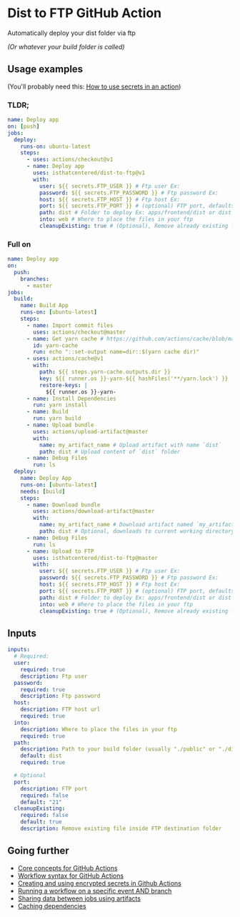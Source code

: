 # Dist to FTP GitHub Action

Automatically deploy your dist folder via ftp

_(Or whatever your build folder is called)_

## Usage examples

(You'll probably need this: [How to use secrets in an action](https://help.github.com/en/actions/automating-your-workflow-with-github-actions/creating-and-using-encrypted-secrets#using-encrypted-secrets-in-a-workflow))

### TLDR;

```yaml
name: Deploy app
on: [push]
jobs:
  deploy:
    runs-on: ubuntu-latest
    steps:
      - uses: actions/checkout@v1
      - name: Deploy app
        uses: isthatcentered/dist-to-ftp@v1
        with:
          user: ${{ secrets.FTP_USER }} # Ftp user Ex:
          password: ${{ secrets.FTP_PASSWORD }} # Ftp password Ex:
          host: ${{ secrets.FTP_HOST }} # Ftp host Ex:
          port: ${{ secrets.FTP_PORT }} # (optional) FTP port, defaults to 21
          path: dist # Folder to deploy Ex: apps/frontend/dist or dist
          into: web # Where to place the files in your ftp
          cleanupExisting: true # (Optional), Remove already existing files inside FTP destination folder (`into` parameter)
```

### Full on

```yaml
name: Deploy app
on:
  push:
    branches:
      - master
jobs:
  build:
    name: Build App
    runs-on: [ubuntu-latest]
    steps:
      - name: Import commit files
        uses: actions/checkout@master
      - name: Get yarn cache # https://github.com/actions/cache/blob/master/examples.md#node---yarn
        id: yarn-cache
        run: echo "::set-output name=dir::$(yarn cache dir)"
      - uses: actions/cache@v1
        with:
          path: ${{ steps.yarn-cache.outputs.dir }}
          key: ${{ runner.os }}-yarn-${{ hashFiles('**/yarn.lock') }}
          restore-keys: |
            ${{ runner.os }}-yarn-
      - name: Install Dependencies
        run: yarn install
      - name: Build
        run: yarn build
      - name: Upload bundle
        uses: actions/upload-artifact@master
        with:
          name: my_artifact_name # Upload artifact with name `dist`
          path: dist # Upload content of `dist` folder
      - name: Debug Files
        run: ls
  deploy:
    name: Deploy App
    runs-on: [ubuntu-latest]
    needs: [build]
    steps:
      - name: Download bundle
        uses: actions/download-artifact@master
        with:
          name: my_artifact_name # Download artifact named `my_artifact_name` (matches build step: Upload bundle)
          path: dist # Optional, downloads to current working directory under folder {artifact_name} if not specified
      - name: Debug Files
        run: ls
      - name: Upload to FTP
        uses: isthatcentered/dist-to-ftp@master
        with:
          user: ${{ secrets.FTP_USER }} # Ftp user Ex:
          password: ${{ secrets.FTP_PASSWORD }} # Ftp password Ex:
          host: ${{ secrets.FTP_HOST }} # Ftp host Ex:
          port: ${{ secrets.FTP_PORT }} # (optional) FTP port, defaults to 21
          path: dist # Folder to deploy Ex: apps/frontend/dist or dist
          into: web # Where to place the files in your ftp
          cleanupExisting: true # (Optional), Remove already existing files inside FTP destination folder (`into` parameter)
```

## Inputs

```yaml
inputs:
  # Required:
  user:
    required: true
    description: Ftp user
  password:
    required: true
    description: Ftp password
  host:
    description: FTP host url
    required: true
  into:
    description: Where to place the files in your ftp
    required: true
  path:
    description: Path to your build folder (usually "./public" or "./dist")
    default: dist
    required: true

  # Optional
  port:
    description: FTP port
    required: false
    default: "21"
  cleanupExisting:
    required: false
    default: true
    description: Remove existing file inside FTP destination folder
```

## Going further

- [Core concepts for GitHub Actions](https://help.github.com/en/actions/automating-your-workflow-with-github-actions/core-concepts-for-github-actions)
- [Workflow syntax for GitHub Actions](https://help.github.com/en/actions/automating-your-workflow-with-github-actions/workflow-syntax-for-github-actions)
- [Creating and using encrypted secrets in Github Actions](https://help.github.com/en/actions/automating-your-workflow-with-github-actions/creating-and-using-encrypted-secrets)
- [Running a workflow on a specific event AND branch](https://help.github.com/en/actions/automating-your-workflow-with-github-actions/workflow-syntax-for-github-actions#example-using-multiple-events-with-activity-types-or-configuration)
- [Sharing data between jobs using artifacts](https://help.github.com/en/actions/automating-your-workflow-with-github-actions/persisting-workflow-data-using-artifacts#sharing-data-between-workflow-runs)
- [Caching dependencies](https://help.github.com/en/actions/automating-your-workflow-with-github-actions/caching-dependencies-to-speed-up-workflows)

